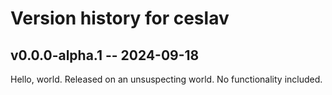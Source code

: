 # Version history for ceslav

## v0.0.0-alpha.1 -- 2024-09-18

Hello, world. Released on an unsuspecting world. No functionality included.